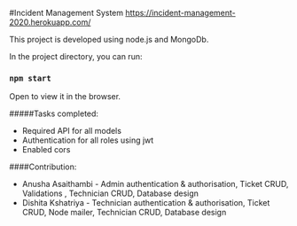 #Incident Management System 
https://incident-management-2020.herokuapp.com/

This project is developed using node.js and MongoDb. 

In the project directory, you can run:

### `npm start`

Open []() to view it in the browser.

#####Tasks completed: 
* Required API for all models
* Authentication for all roles using jwt
* Enabled cors


####Contribution:
* Anusha Asaithambi - Admin authentication & authorisation, Ticket CRUD, Validations , Technician CRUD, Database design
* Dishita Kshatriya - Technician authentication & authorisation, Ticket CRUD, Node mailer, Technician CRUD, Database design

